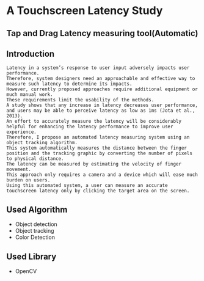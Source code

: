 # A Touchscreen Latency Study
## Tap and Drag Latency measuring tool(Automatic)


## Introduction

```
Latency in a system’s response to user input adversely impacts user performance.
Therefore, system designers need an approachable and effective way to measure such latency to determine its impacts.
However, currently proposed approaches require additional equipment or much manual work.
These requirements limit the usability of the methods.
A study shows that any increase in latency decreases user performance, and users may be able to perceive latency as low as 1ms (Jota et al., 2013).
An effort to accurately measure the latency will be considerably helpful for enhancing the latency performance to improve user experience.
Therefore, I propose an automated latency measuring system using an object tracking algorithm.
This system automatically measures the distance between the finger position and the tracking graphic by converting the number of pixels to physical distance.
The latency can be measured by estimating the velocity of finger movement.
This approach only requires a camera and a device which will ease much burden on users.
Using this automated system, a user can measure an accurate touchscreen latency only by clicking the target area on the screen.
```

## Used Algorithm
- Object detection
- Object tracking
- Color Detection


## Used Library
- OpenCV

